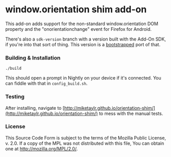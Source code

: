 # window.orientation shim add-on

This add-on adds support for the non-standard window.orientation DOM property and the "onorientationchange" event for Firefox for Android.

There's also a `sdk-version` branch with a version built with the Add-On SDK, if you're into that sort of thing. This version is a [bootstrapped](https://developer.mozilla.org/en-US/Add-ons/Bootstrapped_extensions) port of that.

### Building & Installation

`./build`

This should open a prompt in Nightly on your device if it's connected. You can fiddle with that in `config_build.sh`.

### Testing

After installing, navigate to [http://miketaylr.github.io/orientation-shim/](http://miketaylr.github.io/orientation-shim/) to mess with the manual tests.

### License

This Source Code Form is subject to the terms of the Mozilla Public
License, v. 2.0. If a copy of the MPL was not distributed with this
file, You can obtain one at http://mozilla.org/MPL/2.0/.
